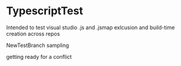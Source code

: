 # TypescriptTest
Intended to test visual studio .js and .jsmap exlcusion and build-time creation across repos

NewTestBranch sampling

getting ready for a conflict